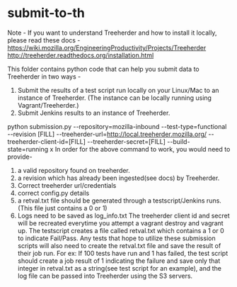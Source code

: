 # submit-to-th
 Note - If you want to understand Treeherder and how to install it locally, please read these docs -
 https://wiki.mozilla.org/EngineeringProductivity/Projects/Treeherder
 http://treeherder.readthedocs.org/installation.html

 This folder contains python code that can help you submit data to Treeherder in two ways -
 1) Submit the results of a test script run locally on your Linux/Mac to an instance of Treeherder. (The instance can be locally running using Vagrant/Treeherder.)
 2) Submit Jenkins results to an instance of Treeherder.
 
 python submission.py --repository=mozilla-inbound --test-type=functional --revision [FILL] --treeherder-url=http://local.treeherder.mozilla.org/ --treeherder-client-id=[FILL] --treeherder-secret=[FILL] --build-state=running x 
 In order for the above command to work, you would need to provide-
 1) a valid repository found on treeherder.
 2) a revision which has already been ingested(see docs) by Treeherder.
 3) Correct treeherder url/credentials
 4) correct config.py details 
 5) a retval.txt file should be generated through a testscript/Jenkins runs. (This file just contains a 0 or 1)
 6) Logs need to be saved as log_info.txt
 The treeherder client id and secret will be recreated everytime you attempt a vagrant destroy and vagrant up.
 The testscript creates a file called retval.txt which contains a 1 or 0 to indicate Fail/Pass. Any tests that hope to utilize these submission scripts will also need to create the retval.txt file and save the result of their job run. For ex: If 100 tests have run and 1 has failed, the test script should create a job result of 1 indicating the failure and save only that integer in retval.txt as a string(see test script for an example), and the log file can be passed into Treeherder using the S3 servers. 


